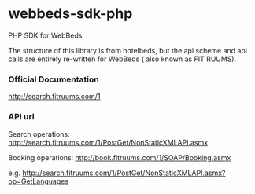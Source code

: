 # webbeds-sdk-php
PHP SDK for WebBeds

The structure of this library is from hotelbeds, but the api scheme and api calls are entirely re-written for WebBeds ( also known as FIT RUUMS). 

### Official Documentation

http://search.fitruums.com/1

### API url
Search operations:
http://search.fitruums.com/1/PostGet/NonStaticXMLAPI.asmx

Booking operations:
http://book.fitruums.com/1/SOAP/Booking.asmx

e.g. http://search.fitruums.com/1/PostGet/NonStaticXMLAPI.asmx?op=GetLanguages

